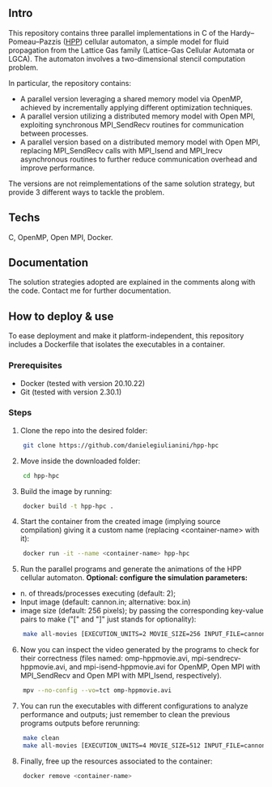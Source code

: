 ## Intro
This repository contains three parallel implementations in C of the Hardy–Pomeau–Pazzis ([HPP](https://scholar.google.com/scholar?hl=it&as_sdt=0%2C5&q=hpp+cellular+automaton&btnG=)) cellular automaton, a simple model for fluid propagation from the Lattice Gas family (Lattice-Gas Cellular Automata or LGCA). The automaton involves a two-dimensional stencil computation problem.

In particular, the repository contains:

- A parallel version leveraging a shared memory model via OpenMP, achieved by incrementally applying different optimization techniques.
- A parallel version utilizing a distributed memory model with Open MPI, exploiting synchronous MPI_SendRecv routines for communication between processes.
- A parallel version based on a distributed memory model with Open MPI, replacing MPI_SendRecv calls with MPI_Isend and MPI_Irecv asynchronous routines to further reduce communication overhead and improve performance.

The versions are not reimplementations of the same solution strategy, but provide 3 different ways to tackle the problem.


## Techs
C, OpenMP, Open MPI, Docker.


## Documentation
The solution strategies adopted are explained in the comments along with the code.
Contact me for further documentation.


## How to deploy & use
To ease deployment and make it platform-independent, this repository includes a Dockerfile that isolates the executables in a container.


### Prerequisites
- Docker (tested with version 20.10.22)
- Git (tested with version 2.30.1)

### Steps
1. Clone the repo into the desired folder:

```bash
    git clone https://github.com/danielegiulianini/hpp-hpc
```

2. Move inside the downloaded folder:

```bash
    cd hpp-hpc
```

3. Build the image by running:

```bash
    docker build -t hpp-hpc .
```

4. Start the container from the created image (implying source compilation) giving it a custom name (replacing &lt;container-name&gt; with it):

```bash
    docker run -it --name <container-name> hpp-hpc
```



5. Run the parallel programs and generate the animations of the HPP cellular automaton.
**Optional: configure the simulation parameters:**
- n. of threads/processes executing (default: 2);
- Input image (default: cannon.in; alternative: box.in)
- image size (default: 256 pixels);
by passing the corresponding key-value pairs to make ("[" and "]" just stands for optionality): 

```bash
    make all-movies [EXECUTION_UNITS=2 MOVIE_SIZE=256 INPUT_FILE=cannon.in]
```

6. Now you can inspect the video generated by the programs to check for their correctness (files named: omp-hppmovie.avi, mpi-sendrecv-hppmovie.avi, and mpi-isend-hppmovie.avi for OpenMP, Open MPI with MPI_SendRecv and Open MPI with MPI_Isend, respectively).

```bash
    mpv --no-config --vo=tct omp-hppmovie.avi
```

7. You can run the executables with different configurations to analyze performance and outputs; just remember to clean the previous programs outputs before rerunning:

```bash
    make clean
    make all-movies [EXECUTION_UNITS=4 MOVIE_SIZE=512 INPUT_FILE=cannon.in]
```

8. Finally, free up the resources associated to the container:

```bash
    docker remove <container-name>
```

